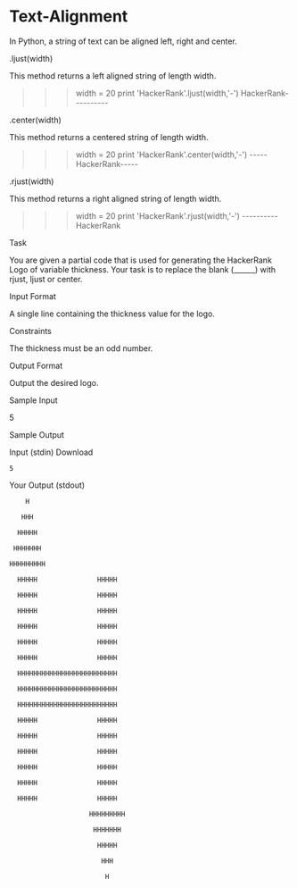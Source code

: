 # Text-Alignment

In Python, a string of text can be aligned left, right and center.

.ljust(width)

This method returns a left aligned string of length width.

>>> width = 20
>>> print 'HackerRank'.ljust(width,'-')
HackerRank----------  

.center(width)

This method returns a centered string of length width.

>>> width = 20
>>> print 'HackerRank'.center(width,'-')
-----HackerRank-----

.rjust(width)

This method returns a right aligned string of length width.

>>> width = 20
>>> print 'HackerRank'.rjust(width,'-')
----------HackerRank

Task

You are given a partial code that is used for generating the HackerRank Logo of variable thickness.
Your task is to replace the blank (______) with rjust, ljust or center.

Input Format

A single line containing the thickness value for the logo.

Constraints

The thickness must be an odd number.

Output Format

Output the desired logo.

Sample Input

5

Sample Output


Input (stdin)
Download

    5

Your Output (stdout)

        H    

       HHH   

      HHHHH  

     HHHHHHH 

    HHHHHHHHH

      HHHHH               HHHHH             

      HHHHH               HHHHH             

      HHHHH               HHHHH             

      HHHHH               HHHHH             

      HHHHH               HHHHH             

      HHHHH               HHHHH             

      HHHHHHHHHHHHHHHHHHHHHHHHH   

      HHHHHHHHHHHHHHHHHHHHHHHHH   

      HHHHHHHHHHHHHHHHHHHHHHHHH   

      HHHHH               HHHHH             

      HHHHH               HHHHH             

      HHHHH               HHHHH             

      HHHHH               HHHHH             

      HHHHH               HHHHH             

      HHHHH               HHHHH             

                        HHHHHHHHH 

                         HHHHHHH  

                          HHHHH   

                           HHH    

                            H     

